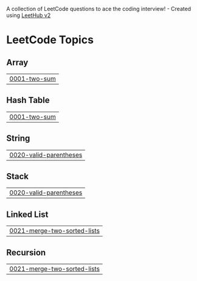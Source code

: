 A collection of LeetCode questions to ace the coding interview! - Created using [LeetHub v2](https://github.com/arunbhardwaj/LeetHub-2.0)
<!---LeetCode Topics Start-->
# LeetCode Topics
## Array
|  |
| ------- |
| [0001-two-sum](https://github.com/Rajkanwars15/LC/tree/master/0001-two-sum) |
## Hash Table
|  |
| ------- |
| [0001-two-sum](https://github.com/Rajkanwars15/LC/tree/master/0001-two-sum) |
## String
|  |
| ------- |
| [0020-valid-parentheses](https://github.com/Rajkanwars15/LC/tree/master/0020-valid-parentheses) |
## Stack
|  |
| ------- |
| [0020-valid-parentheses](https://github.com/Rajkanwars15/LC/tree/master/0020-valid-parentheses) |
## Linked List
|  |
| ------- |
| [0021-merge-two-sorted-lists](https://github.com/Rajkanwars15/LC/tree/master/0021-merge-two-sorted-lists) |
## Recursion
|  |
| ------- |
| [0021-merge-two-sorted-lists](https://github.com/Rajkanwars15/LC/tree/master/0021-merge-two-sorted-lists) |
<!---LeetCode Topics End-->